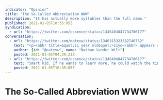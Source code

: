 ```yaml
---
indicator: "Opinion"
title: "The So-Called Abbreviation WWW"
description: "It has actually more syllables than the full name."
published: 2021-01-05T10:35:05Z
syndication:
  - url: "https://twitter.com/cssence/status/1346404847734706177"
conversation:
  - url: "https://twitter.com/natevw/status/1346315323532746752"
    text: "<p><abbr title=&quot;11 year old&quot;>11yo</abbr> appears at top of stairs 40 minutes after going to bed: “Dad? So this question isn’t maybe very important, buuut, well, you know how you said WWW stands for World Wide Web? I think it would be quicker just to say World Wide Web?”</p>"
    author: {id: "@natevw", name: "Nathan Vander Wilt"}
    posted: 2021-01-05T04:39:21Z
  - url: "https://twitter.com/cssence/status/1346404847734706177"
    text: "Smart kid. If he wants to learn more, he could watch the timeless talk “A” by [@adactio](https://twitter.com/adactio) in its entirety. Or jump straight to the 25:49 mark.<br>[speaking.adactio.com/50nYSD/a](https://speaking.adactio.com/50nYSD/a)"
    posted: 2021-01-05T10:35:05Z
---
```


# The So-Called Abbreviation WWW
